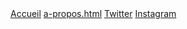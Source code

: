 <!DOCTYPE html>
<html lang="fr">

<head>
    <meta charset="utf-8">
    <title>À propos - Robbie Lens Photographie</title>
</head>

<body>
    <a href="../index.html">Accueil</a>
    <a href="../Accueil">a-propos.html</a>
    <a target="_blank" href="https://twitter.com/">Twitter</a>
    <a target="_blank" href="https://www.instagram.com/">Instagram</a>
</body>

</html>
 
